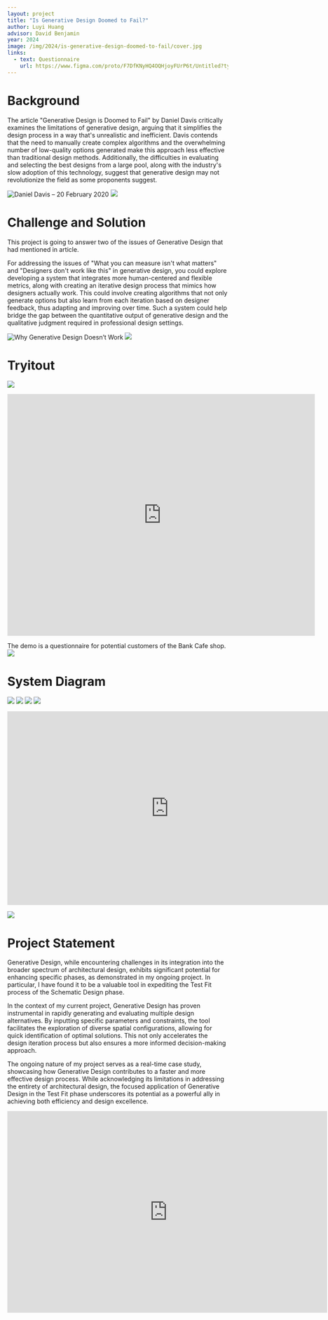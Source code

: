 ```yaml
---
layout: project
title: "Is Generative Design Doomed to Fail?"
author: Luyi Huang
advisor: David Benjamin
year: 2024
image: /img/2024/is-generative-design-doomed-to-fail/cover.jpg
links:
  - text: Questionnaire 
    url: https://www.figma.com/proto/F7DfKNyHQ4OQHjoyFUrP6t/Untitled?type=design&node-id=1-2&t=aiXlY9o59uBP0Ifj-1&scaling=scale-down&page-id=0%3A1&mode=design
---
```


# Background

The article "Generative Design is Doomed to Fail" by Daniel Davis critically examines the limitations of generative design, arguing that it simplifies the design process in a way that's unrealistic and inefficient. Davis contends that the need to manually create complex algorithms and the overwhelming number of low-quality options generated make this approach less effective than traditional design methods. Additionally, the difficulties in evaluating and selecting the best designs from a large pool, along with the industry's slow adoption of this technology, suggest that generative design may not revolutionize the field as some proponents suggest.

![Daniel Davis – 20 February 2020](/img/2024/is-generative-design-doomed-to-fail/B3.png)
![](/img/2024/is-generative-design-doomed-to-fail/xx.png)





# Challenge and Solution

This project is going to answer two of the issues of Generative Design that had mentioned in article. 

For addressing the issues of "What you can measure isn't what matters" and "Designers don't work like this" in generative design, you could explore developing a system that integrates more human-centered and flexible metrics, along with creating an iterative design process that mimics how designers actually work. This could involve creating algorithms that not only generate options but also learn from each iteration based on designer feedback, thus adapting and improving over time. Such a system could help bridge the gap between the quantitative output of generative design and the qualitative judgment required in professional design settings.

![Why Generative Design Doesn’t Work](/img/2024/is-generative-design-doomed-to-fail/B4.png)
![](/img/2024/is-generative-design-doomed-to-fail/B2.png)


# Tryitout
![](/img/2024/is-generative-design-doomed-to-fail/xx3.png)

<iframe style="border: 1px solid rgba(0, 0, 0, 0.1);" width="700" height="550" src="https://www.figma.com/embed?embed_host=share&url=https%3A%2F%2Fwww.figma.com%2Fproto%2FF7DfKNyHQ4OQHjoyFUrP6t%2FUntitled%3Fkind%3Dproto%26node-id%3D32-6%26page-id%3D0%253A1%26scaling%3Dscale-down%26starting-point-node-id%3D1%253A2%26t%3DNo0ZA5f7VgoMsHYK-1%26type%3Ddesign%26mode%3Ddesign" allowfullscreen></iframe>

The demo is a questionnaire for potential customers of the Bank Cafe shop.
![](/img/2024/is-generative-design-doomed-to-fail/xx.png)



# System Diagram
![](/img/2024/is-generative-design-doomed-to-fail/xx3.png)
![](/img/2024/is-generative-design-doomed-to-fail/S2.jpg)
![](/img/2024/is-generative-design-doomed-to-fail/S1.jpg)
![](/img/2024/is-generative-design-doomed-to-fail/S3.jpg)

<iframe src="https://docs.google.com/presentation/d/e/2PACX-1vQp2OlAqHjo1EHLVgxiwgWOuFJG_1bH1QUPM2CkHVuUTrnaV3xfSmnL1OWO5vRg6CQ7ZlUg68vg6bd1/embed?start=true&loop=true&delayms=5000" frameborder="0" width="735" height="442" allowfullscreen="true" mozallowfullscreen="true" webkitallowfullscreen="true"></iframe>

![](/img/2024/is-generative-design-doomed-to-fail/xx.png)

# Project Statement


Generative Design, while encountering challenges in its integration into the broader spectrum of architectural design, exhibits significant potential for enhancing specific phases, as demonstrated in my ongoing project. In particular, I have found it to be a valuable tool in expediting the Test Fit process of the Schematic Design phase.

In the context of my current project, Generative Design has proven instrumental in rapidly generating and evaluating multiple design alternatives. By inputting specific parameters and constraints, the tool facilitates the exploration of diverse spatial configurations, allowing for quick identification of optimal solutions. This not only accelerates the design iteration process but also ensures a more informed decision-making approach.

The ongoing nature of my project serves as a real-time case study, showcasing how Generative Design contributes to a faster and more effective design process. While acknowledging its limitations in addressing the entirety of architectural design, the focused application of Generative Design in the Test Fit phase underscores its potential as a powerful ally in achieving both efficiency and design excellence.





<iframe src="https://docs.google.com/presentation/d/e/2PACX-1vQU_bQqkbrGE7IdF6WnF7Km1ryI-2woPtSkbxqfFwCdT5JEzkHF73OebxbLPF4DAvM8LeY-y01zAT4b/embed?start=true&loop=true&delayms=3000" frameborder="0" width="730" height="460" allowfullscreen="true" mozallowfullscreen="true" webkitallowfullscreen="true"></iframe>